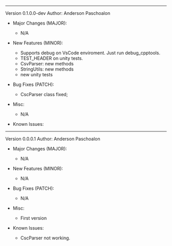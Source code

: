 ----

Version 0.1.0.0-dev
Author: Anderson Paschoalon

* Major Changes (MAJOR):
    - N/A

* New Features (MINOR):
    - Supports debug on VsCode enviroment. Just run debug_cpptools.
    - TEST_HEADER on unity tests.
    - CsvParser: new methods
    - StringUtils: new methods
    - new unity tests

* Bug Fixes (PATCH):
    - CscParser class fixed;

* Misc:
    - N/A

* Known Issues:



----

Version 0.0.0.1
Author: Anderson Paschoalon

* Major Changes (MAJOR):
    - N/A

* New Features (MINOR):
    - N/A

* Bug Fixes (PATCH):
    - N/A

* Misc:
    - First version

* Known Issues:
    - CscParser not working.

